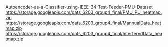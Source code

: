 Autoencoder-as-a-Classifier-using-IEEE-34-Test-Feeder-PMU-Dataset
https://storage.googleapis.com/dats_6203_group4_final/PMU_PU_heatmap.zip
https://storage.googleapis.com/dats_6203_group4_final/MannualData_heatmap.zip
https://storage.googleapis.com/dats_6203_group4_final/InterferedData_heatmap.zip
